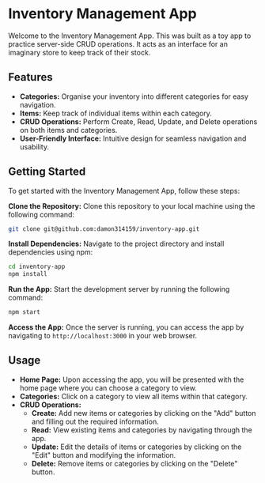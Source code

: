 # Inventory Management App

Welcome to the Inventory Management App. This was built as a toy app to practice server-side CRUD operations. It acts as an interface for an imaginary store to keep track of their stock.

## Features

- **Categories:** Organise your inventory into different categories for easy navigation.
- **Items:** Keep track of individual items within each category.
- **CRUD Operations:** Perform Create, Read, Update, and Delete operations on both items and categories.
- **User-Friendly Interface:** Intuitive design for seamless navigation and usability.

## Getting Started

To get started with the Inventory Management App, follow these steps:

**Clone the Repository:** Clone this repository to your local machine using the following command:

```bash
git clone git@github.com:damon314159/inventory-app.git
```

**Install Dependencies:** Navigate to the project directory and install dependencies using npm:

```bash
cd inventory-app
npm install
```

**Run the App:** Start the development server by running the following command:

```bash
npm start
```

**Access the App:** Once the server is running, you can access the app by navigating to `http://localhost:3000` in your web browser.

## Usage

- **Home Page:** Upon accessing the app, you will be presented with the home page where you can choose a category to view.
- **Categories:** Click on a category to view all items within that category.
- **CRUD Operations:**
  - **Create:** Add new items or categories by clicking on the "Add" button and filling out the required information.
  - **Read:** View existing items and categories by navigating through the app.
  - **Update:** Edit the details of items or categories by clicking on the "Edit" button and modifying the information.
  - **Delete:** Remove items or categories by clicking on the "Delete" button.
